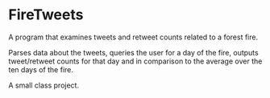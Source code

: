 # FireTweets
A program that examines tweets and retweet counts related to a forest fire.

Parses data about the tweets, queries the user for a day of the fire, outputs tweet/retweet counts for that day and in comparison to the average over the ten days of the fire.

A small class project.
